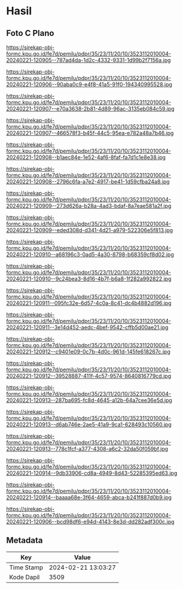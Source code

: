 # Hasil

## Foto C Plano

https://sirekap-obj-formc.kpu.go.id/fe7d/pemilu/pdpr/35/23/11/20/10/3523112010004-20240221-120905--787ad4da-1d2c-4332-9331-1d99b2f7156a.jpg

https://sirekap-obj-formc.kpu.go.id/fe7d/pemilu/pdpr/35/23/11/20/10/3523112010004-20240221-120906--90aba0c9-e4f8-41a5-91f0-194340995528.jpg

https://sirekap-obj-formc.kpu.go.id/fe7d/pemilu/pdpr/35/23/11/20/10/3523112010004-20240221-120907--e70a3638-2b81-4d89-96ac-3135eb084c59.jpg

https://sirekap-obj-formc.kpu.go.id/fe7d/pemilu/pdpr/35/23/11/20/10/3523112010004-20240221-120907--466578f3-b45f-44c5-95ea-e782a48a7b46.jpg

https://sirekap-obj-formc.kpu.go.id/fe7d/pemilu/pdpr/35/23/11/20/10/3523112010004-20240221-120908--b1aec84e-1e52-4af6-8faf-fa7d1c1e8e38.jpg

https://sirekap-obj-formc.kpu.go.id/fe7d/pemilu/pdpr/35/23/11/20/10/3523112010004-20240221-120908--2796c6fa-a7e2-4917-be41-1d59cfba24a8.jpg

https://sirekap-obj-formc.kpu.go.id/fe7d/pemilu/pdpr/35/23/11/20/10/3523112010004-20240221-120909--273d626a-b28a-4ad3-bdaf-8a7eae581a2f.jpg

https://sirekap-obj-formc.kpu.go.id/fe7d/pemilu/pdpr/35/23/11/20/10/3523112010004-20240221-120909--eded308d-d341-4d21-a979-522306e5f813.jpg

https://sirekap-obj-formc.kpu.go.id/fe7d/pemilu/pdpr/35/23/11/20/10/3523112010004-20240221-120910--a68196c3-0ad5-4a30-8798-b68359cf8d02.jpg

https://sirekap-obj-formc.kpu.go.id/fe7d/pemilu/pdpr/35/23/11/20/10/3523112010004-20240221-120910--9c24bea3-8d16-4b7f-b6a8-1f282a992822.jpg

https://sirekap-obj-formc.kpu.go.id/fe7d/pemilu/pdpr/35/23/11/20/10/3523112010004-20240221-120911--095fc32e-6d57-4c0a-8c41-dc4b4882d196.jpg

https://sirekap-obj-formc.kpu.go.id/fe7d/pemilu/pdpr/35/23/11/20/10/3523112010004-20240221-120911--3e14d452-aedc-4bef-9542-cffb5d00ae21.jpg

https://sirekap-obj-formc.kpu.go.id/fe7d/pemilu/pdpr/35/23/11/20/10/3523112010004-20240221-120912--c9401e09-0c7b-4d0c-961d-145fe618267c.jpg

https://sirekap-obj-formc.kpu.go.id/fe7d/pemilu/pdpr/35/23/11/20/10/3523112010004-20240221-120912--39528887-411f-4c57-9574-8640816779cd.jpg

https://sirekap-obj-formc.kpu.go.id/fe7d/pemilu/pdpr/35/23/11/20/10/3523112010004-20240221-120913--287ba695-fc8d-4645-a12b-64a7cee36e5d.jpg

https://sirekap-obj-formc.kpu.go.id/fe7d/pemilu/pdpr/35/23/11/20/10/3523112010004-20240221-120913--d6ab746e-2ae5-41a9-9ca1-628493c10560.jpg

https://sirekap-obj-formc.kpu.go.id/fe7d/pemilu/pdpr/35/23/11/20/10/3523112010004-20240221-120913--778c1fcf-a377-4308-a6c2-32da50f059bf.jpg

https://sirekap-obj-formc.kpu.go.id/fe7d/pemilu/pdpr/35/23/11/20/10/3523112010004-20240221-120914--9db33906-cd8a-4949-8d43-52285395ed63.jpg

https://sirekap-obj-formc.kpu.go.id/fe7d/pemilu/pdpr/35/23/11/20/10/3523112010004-20240221-120914--baaaa68e-3f64-4659-abca-b241f887d0b9.jpg

https://sirekap-obj-formc.kpu.go.id/fe7d/pemilu/pdpr/35/23/11/20/10/3523112010004-20240221-120906--bcd98df6-e94d-4143-8e3d-dd282adf300c.jpg


## Metadata

| Key        | Value               |
| ---------- | ------------------- |
| Time Stamp | 2024-02-21 13:03:27 |
| Kode Dapil | 3509                |



